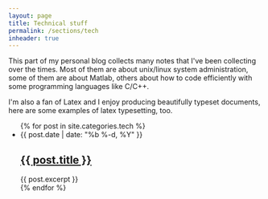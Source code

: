 ```yaml
---
layout: page
title: Technical stuff
permalink: /sections/tech
inheader: true
---
```


This part of my personal blog collects many notes that I've been collecting over the times.
Most of them are about unix/linux system administration, some of them are about Matlab, others about how to code efficiently with some programming languages like C/C++.

I'm also a fan of Latex and I enjoy producing beautifully typeset documents, here are some examples of latex typesetting, too. 

<ul class="post-list">
    {% for post in site.categories.tech %}
        <li>
            <span class="post-meta">{{ post.date | date: "%b %-d, %Y" }}</span>
            <h2>
                <a class="post-link" href="{{ post.url | prepend: site.baseurl }}">{{ post.title }}</a>
            </h2>
            {{ post.excerpt }}
        </li>
    {% endfor %}
</ul>
